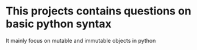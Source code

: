 # This projects contains questions on basic python syntax
It mainly focus on mutable and immutable objects in python
